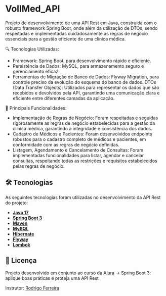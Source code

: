 # VollMed_API

Projeto de desenvolvimento de uma API Rest em Java, construída com o robusto framework Spring Boot, onde além da utilização de DTOs, sendo respeitadas e implementadas cuidadosamente as regras de negócio essenciais para a gestão eficiente de uma clínica médica.

🔍 Tecnologias Utilizadas:

-  Framework: Spring Boot, para desenvolvimento rápido e eficiente.
-  Persistência de Dados: MySQL, para armazenamento seguro e gerenciamento eficaz.
-  Ferramentas de Migração de Banco de Dados: Flyway Migration, para controle preciso da evolução do esquema do banco de dados.
DTOs (Data Transfer Objects): Utilizados para representar os dados que são recebidos e devolvidos pela API, garantindo uma comunicação clara e eficiente entre diferentes camadas da aplicação.

📌 Principais Funcionalidades:

-  Implementação de Regras de Negócio: Foram respeitadas e seguidas rigorosamente as regras de negócio estabelecidas para a gestão da clínica médica, garantindo a integridade e consistência dos dados.
-  Cadastro de Médicos e Pacientes: Foram desenvolvidos endpoints robustos para o cadastro completo de médicos e pacientes, em conformidade com as regras de negócio definidas.
-  Listagem, Agendamento e Cancelamento de Consultas: Foram implementadas funcionalidades para listar, agendar e cancelar consultas, respeitando todas as restrições e requisitos estabelecidos pelas regras de negócio.

## 🛠 Tecnologias

As seguintes tecnologias foram utilizadas no desenvolvimento da API Rest do projeto:

- **[Java 17](https://www.oracle.com/java)**
- **[Spring Boot 3](https://spring.io/projects/spring-boot)**
- **[Maven](https://maven.apache.org)**
- **[MySQL](https://www.mysql.com)**
- **[Hibernate](https://hibernate.org)**
- **[Flyway](https://flywaydb.org)**
- **[Lombok](https://projectlombok.org)**

## 📝 Licença

Projeto desenvolvido em conjunto ao curso da [Alura](https://www.alura.com.br) -> Spring Boot 3: aplique boas práticas e proteja uma API Rest

Instrutor: [Rodrigo Ferreira](https://cursos.alura.com.br/user/rodrigo-ferreira)